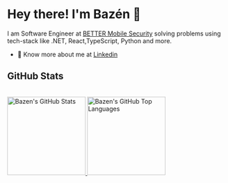 # Hey there! I'm Bazén 👋

I am Software Engineer at [BETTER Mobile Security](https://www.better.mobi) solving problems using tech-stack like .NET, React,TypeScript, Python and more.

- 👨 Know more about me at [Linkedin](https://www.linkedin.com/in/bazen-teklehaymanot-b0ba49137)
<!--
- ✍️ My personal [blog site](https://dev.to/bazenteklehaymanot)
-->
## GitHub Stats

<!-- <a href="https://github.com/bazen-teklehaymanot">
  <img height="180em" src="https://github-readme-stats.vercel.app/api?username=bazen-teklehaymanot&show_icons=true&theme=shades-of-purple&count_private=true" alt="Bazen's GitHub Stats" />
  
[![Bazen's GitHub stats-Dark](https://github-readme-stats.vercel.app/api?username=bazen-teklehaymanot&layout=compact&show_icons=true&theme=dark#gh-dark-mode-only)](https://github.com/bazen-teklehaymanot/github-readme-stats#gh-dark-mode-only)
[![Bazen's GitHub stats-Dark](https://github-readme-stats.vercel.app/api/top-langs/?username=bazen-teklehaymanot&layout=compact&hide=SCSS&show_icons=true&theme=dark#gh-dark-mode-only&layout=compact)](https://github.com/bazen-teklehaymanot/github-readme-stats#gh-dark-mode-only)


[![Bazen's GitHub stats-Light](https://github-readme-stats.vercel.app/api?username=bazen-teklehaymanot&show_icons=true&layout=compact&theme=default#gh-light-mode-only)](https://github.com/bazen-teklehaymanot/github-readme-stats#gh-light-mode-only)
[![Bazen's GitHub stats-Light](https://github-readme-stats.vercel.app/api/top-langs/?username=bazen-teklehaymanot&layout=compact&show_icons=true&hide=SCSS&theme=default#gh-light-mode-only)](https://github.com/bazen-teklehaymanot/github-readme-stats#gh-light-mode-only)

-->

<!--
<a href="https://github.com/bazen-teklehaymanot">
  <img height="180em" src="https://github-readme-stats.vercel.app/api?username=bazen-teklehaymanot&show_icons=true&layout=compact&theme=default#gh-light-mode-only" alt="Bazen's GitHub Stats" />
  <img height="180em" src="https://github-readme-stats.vercel.app/api/top-langs/?username=bazen-teklehaymanot&layout=compact&show_icons=true&hide=SCSS&theme=default#gh-light-mode-only" 
    alt="Bazen's GitHub Top Languages" />
</a>
-->


<br/>


<a href="https://github.com/bazen-teklehaymanot">
  <img height="180em" src="https://github-readme-stats.vercel.app/api?username=bazen-teklehaymanot&layout=compact&show_icons=true&theme=dark#gh-dark-mode-only" alt="Bazen's GitHub Stats" />
  <img height="180em" src="https://github-readme-stats.vercel.app/api/top-langs/?username=bazen-teklehaymanot&layout=compact&hide=SCSS&show_icons=true&theme=dark#gh-dark-mode-only&layout=compact" 
    alt="Bazen's GitHub Top Languages" />
</a>

